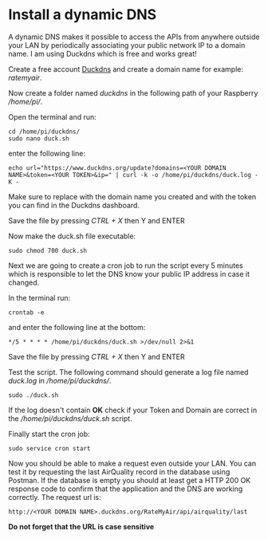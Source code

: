 # Install a dynamic DNS

A dynamic DNS makes it possible to access the APIs from anywhere outside your LAN by periodically associating your public network IP to a domain name.
I am using Duckdns which is free and works great!

Create a free account [Duckdns](https://www.duckdns.org/) and create a domain name for example: *ratemyair*.

Now create a folder named *duckdns* in the following path of your Raspberry */home/pi/*.

Open the terminal and run:

```
cd /home/pi/duckdns/
sudo nano duck.sh
```

enter the following line:

```
echo url="https://www.duckdns.org/update?domains=<YOUR DOMAIN NAME>&token=<YOUR TOKEN>&ip=" | curl -k -o /home/pi/duckdns/duck.log -K -
```

Make sure to replace **<YOUR DOMAIN NAME>** with the domain name you created and **<YOUR TOKEN>** with the token you can find in the Duckdns dashboard.

Save the file by pressing *CTRL + X* then Y and ENTER

Now make the duck.sh file executable:

```
sudo chmod 700 duck.sh
```

Next we are going to create a cron job to run the script every 5 minutes which is responsible to let the DNS know your public IP address in case it changed.

In the terminal run:

```
crontab -e
```

and enter the following line at the bottom:

```
*/5 * * * * /home/pi/duckdns/duck.sh >/dev/null 2>&1
```

Save the file by pressing *CTRL + X* then Y and ENTER

Test the script. The following command should generate a log file named *duck.log* in */home/pi/duckdns/*. 

```
sudo ./duck.sh
```

If the log doesn't contain **OK** check if your Token and Domain are correct in the */home/pi/duckdns/duck.sh* script.

Finally start the cron job:

```
sudo service cron start
```

Now you should be able to make a request even outside your LAN. You can test it by requesting the last AirQuality record in the database using Postman. If the database is empty you should at least get a HTTP 200 OK response code to confirm that the application and the DNS are working correctly. The request url is:

```
http://<YOUR DOMAIN NAME>.duckdns.org/RateMyAir/api/airquality/last
```

**Do not forget that the URL is case sensitive**
